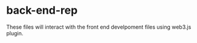 # back-end-rep

These files will interact with the front end develpoment files using web3.js plugin.
